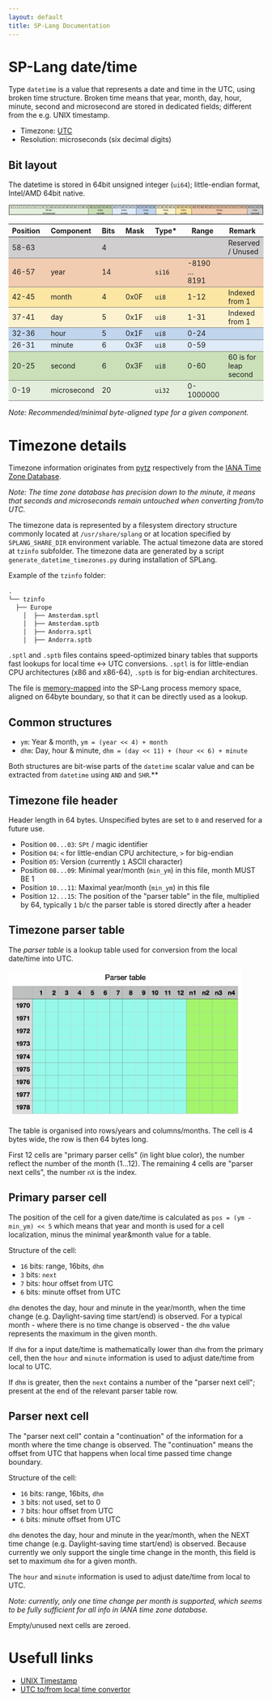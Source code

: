```yaml
---
layout: default
title: SP-Lang Documentation
---
```


# SP-Lang date/time 

Type `datetime` is a value that represents a date and time in the UTC, using broken time structure.
Broken time means that year, month, day, hour, minute, second and microsecond are stored in dedicated fields; different from the e.g. UNIX timestamp.

* Timezone: [UTC](https://en.wikipedia.org/wiki/Coordinated_Universal_Time)
* Resolution: microseconds (six decimal digits)


## Bit layout

The datetime is stored in 64bit unsigned integer (`ui64`); little-endian format, Intel/AMD 64bit native.

<img src="date-time-bit-layout.jpg" alt="Schema of the data/time bit layout" />

<table style="width: 100%;">
<colgroup>
</colgroup>
<thead>
	<tr>
		<th style="padding-right: 1em;">Position</th>
		<th style="padding-right: 1em;">Component</th>
		<th style="padding-right: 1em;">Bits</th>
		<th style="padding-right: 1em;">Mask</th>
		<th style="padding-right: 1em;">Type*</th>
		<th style="padding-right: 1em;">Range</th>
		<th style="padding-right: 1em;">Remark</th>
	</tr>
</thead>
<tbody>
	<tr style="border-top: 2px solid gray; background-color: #d0cecf;">
		<td>58-63</td>
		<td></td>
		<td>4</td>
		<td></td>
		<td></td>
		<td></td>
		<td>Reserved / Unused</td>
	</tr>
	<tr style="border-top: 1px solid gray; background-color: #f1ccb1;">
		<td>46-57</td>
		<td>year</td>
		<td>14</td>
		<td></td>
		<td><code>si16</code></td>
		<td style="padding-right: 2em;">-8190 … 8191</td>
		<td></td>
	</tr>
	<tr style="border-top: 1px solid gray; background-color: #fbe6a3;">
		<td>42-45</td>
		<td>month</td>
		<td>4</td>
		<td>0x0F</td>
		<td><code>ui8</code></td>
		<td>1-12</td>
		<td>Indexed from 1</td>
	</tr>
	<tr style="border-top: 1px solid gray; background-color: #fcf2cf;">
		<td>37-41</td>
		<td>day</td>
		<td>5</td>
		<td>0x1F</td>
		<td><code>ui8</code></td>
		<td>1-31</td>
		<td>Indexed from 1</td>
	</tr>
	<tr style="border-top: 1px solid gray; background-color: #c1d5ed;">
		<td>32-36</td>
		<td>hour</td>
		<td>5</td>
		<td>0x1F</td>
		<td><code>ui8</code></td>
		<td>0-24</td>
		<td></td>
	</tr>
	<tr style="border-top: 1px solid gray; background-color: #dfebf7;">
		<td>26-31</td>
		<td>minute</td>
		<td>6</td>
		<td>0x3F</td>
		<td><code>ui8</code></td>
		<td>0-59</td>
		<td></td>
	</tr>
	<tr style="border-top: 1px solid gray; background-color: #cbe0b9;">
		<td>20-25</td>
		<td>second</td>
		<td>6</td>
		<td>0x3F</td>
		<td><code>ui8</code></td>
		<td>0-60</td>
		<td>60 is for leap second</td>
	</tr>
	<tr style="border-top: 1px solid gray; border-bottom: 1px solid gray; background-color: #e3eedd;">
		<td>0-19</td>
		<td>microsecond</td>
		<td>20</td>
		<td></td>
		<td><code>ui32</code></td>
		<td>0-1000000</td>
		<td></td>
	</tr>
</tbody>
</table>

_Note: Recommended/minimal byte-aligned type for a given component._


# Timezone details

Timezone information originates from [pytz](http://pytz.sourceforge.net) respectively from the [IANA Time Zone Database](https://www.iana.org/time-zones).

_Note: The time zone database has precision down to the minute, it means that seconds and microseconds remain untouched when converting from/to UTC._

The timezone data is represented by a filesystem directory structure commonly located at `/usr/share/splang` or at location specified by `SPLANG_SHARE_DIR` environment variable.
The actual timezone data are stored at `tzinfo` subfolder.
The timezone data are generated by a script `generate_datetime_timezones.py` during installation of SPLang.

Example of the `tzinfo` folder:

```
.
└── tzinfo
  ├── Europe
    │  ├── Amsterdam.sptl
    │  ├── Amsterdam.sptb
    │  ├── Andorra.sptl
    │  ├── Andorra.sptb
```

`.sptl` and `.sptb` files contains speed-optimized binary tables that supports fast lookups for local time <-> UTC conversions.
`.sptl` is for little-endian CPU architectures (x86 and x86-64), `.sptb` is for big-endian architectures.

The file is [memory-mapped](https://en.wikipedia.org/wiki/Memory-mapped_file) into the SP-Lang process memory space, aligned on 64byte boundary, so that it can be directly used as a lookup.

## Common structures

  * `ym`: Year & month, `ym = (year << 4) + month`
  * `dhm`: Day, hour & minute, `dhm = (day << 11) + (hour << 6) + minute`

Both structures are bit-wise parts of the `datetime` scalar value and can be extracted from `datetime` using `AND` and `SHR`.**

## Timezone file header

Header length in 64 bytes.
Unspecified bytes are set to `0` and reserved for a future use.

  * Position `00...03`: `SPt` / magic identifier
  * Position `04`: `<` for little-endian CPU architecture, `>` for big-endian
  * Position `05`: Version (currently `1` ASCII character)
  * Position `08...09`: Minimal year/month (`min_ym`) in this file, month MUST BE 1
  * Position `10...11`: Maximal year/month (`min_ym`) in this file
  * Position `12...15`: The position of the "parser table" in the file, multiplied by 64, typically `1` b/c the parser table is stored directly after a header


## Timezone parser table

The _parser table_ is a lookup table used for conversion from the local date/time into UTC.

<img src="date-time-ptable.jpg" alt="Organisation of the parser table" style="width: 461px;" />

The table is organised into rows/years and columns/months.
The cell is 4 bytes wide, the row is then 64 bytes long.

First 12 cells are "primary parser cells" (in light blue color), the number reflect the number of the month (1...12).
The remaining 4 cells are "parser next cells", the number `nX` is the index.

## Primary parser cell

The position of the cell for a given date/time is calculated as `pos = (ym - min_ym) << 5` which means that year and month is used for a cell localization, minus the minimal year&month value for a table.

Structure of the cell:
  * `16` bits: range, 16bits, `dhm`
  * `3` bits: `next`
  * `7` bits: hour offset from UTC
  * `6` bits: minute offset from UTC

`dhm` denotes the day, hour and minute in the year/month, when the time change (e.g. Daylight-saving time start/end) is observed.
For a typical month - where there is no time change is observed - the `dhm` value represents the maximum in the given month.

If `dhm` for a input date/time is mathematically lower than `dhm` from the primary cell, then the `hour` and `minute` information is used to adjust date/time from local to UTC.

If `dhm` is greater, then the `next` contains a number of the "parser next cell"; present at the end of the relevant parser table row.


## Parser next cell

The "parser next cell" contain a "continuation" of the information for a month where the time change is observed.
The "continuation" means the offset from UTC that happens when local time passed time change boundary.

Structure of the cell:
  * `16` bits: range, 16bits, `dhm`
  * `3` bits: not used, set to 0
  * `7` bits: hour offset from UTC
  * `6` bits: minute offset from UTC


`dhm` denotes the day, hour and minute in the year/month, when the NEXT time change (e.g. Daylight-saving time start/end) is observed.
Because currently we only support the single time change in the month, this field is set to maximum `dhm` for a given month.

The `hour` and `minute` information is used to adjust date/time from local to UTC.

_Note: currently, only one time change per month is supported, which seems to be fully sufficient for all info in IANA time zone database._

Empty/unused next cells are zeroed.


# Usefull links

* [UNIX Timestamp](https://www.unixtimestamp.com)
* [UTC to/from local time convertor](https://www.worldtimebuddy.com)
